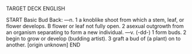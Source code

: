 TARGET DECK
ENGLISH

START
Basic
Bud
Back: —n. 1 a knoblike shoot from which a stem, leaf, or flower develops. B flower or leaf not fully open. 2 asexual outgrowth from an organism separating to form a new individual. —v. (-dd-) 1 form buds. 2 begin to grow or develop (budding artist). 3 graft a bud of (a plant) on to another. [origin unknown]
END
